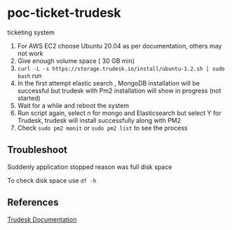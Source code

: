 # poc-ticket-trudesk

ticketing system 

1. For AWS EC2 choose Ubuntu 20.04 as per documentation, others may not work
2. Give enough volume space ( 30 GB min)
3. `curl -L -s https://storage.trudesk.io/install/ubuntu-1.2.sh | sudo bash` run 
4. In the first attempt elastic search , MongoDB installation will be successful but trudesk with Pm2 installation will show in progress (not started)
5. Wait for a while and reboot the system
6. Run script again, select n for mongo and Elasticsearch but select Y for Trudesk, trudesk will install successfully along with PM2
7. Check `sudo pm2 monit` or `sudo pm2 list` to see the process



## Troubleshoot

Suddenly application stopped reason was full disk space 

To check disk space use `df -h`



## References

[Trudesk Documentation](https://docs.trudesk.io/v1.2/getting-started/deployment/docker-deployment)
